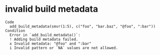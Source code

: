 # invalid build metadata

    Code
      add_build_metadata(smvr(1:5), c("foo", "bar.baz", "@foo", ":bar"))
    Condition
      Error in `add_build_metadata()`:
      ! Adding build metadata failed.
      x Invalid metadata: "@foo" and ":bar"
      i Invalid pattern or `NA` values are not allowed.


